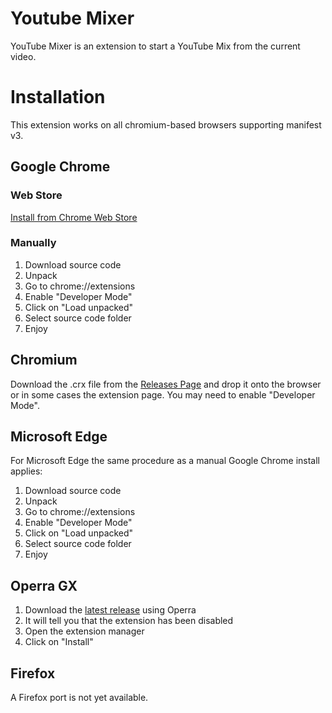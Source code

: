 # Youtube Mixer
YouTube Mixer is an extension to start a YouTube Mix from the current video.

# Installation
This extension works on all chromium-based browsers supporting manifest v3.

## Google Chrome

### Web Store
[Install from Chrome Web Store](https://chrome.google.com/webstore/detail/oldmlbbjlkbfohlphicjoheoagmnngjb)

### Manually

1. Download source code
2. Unpack
3. Go to chrome://extensions
4. Enable "Developer Mode"
5. Click on "Load unpacked"
6. Select source code folder
7. Enjoy

## Chromium

Download the .crx file from the [Releases Page](https://github.com/Eiernase/YouTubeMixerChrome/releases) and drop it onto the browser or in some cases the extension page. You may need to enable "Developer Mode".

## Microsoft Edge

For Microsoft Edge the same procedure as a manual Google Chrome install applies:

1. Download source code
2. Unpack
3. Go to chrome://extensions
4. Enable "Developer Mode"
5. Click on "Load unpacked"
6. Select source code folder
7. Enjoy

## Operra GX

1. Download the [latest release](https://github.com/Eiernase/YouTubeMixerChrome/releases) using Operra
2. It will tell you that the extension has been disabled
3. Open the extension manager
4. Click on "Install"

## Firefox

A Firefox port is not yet available.
